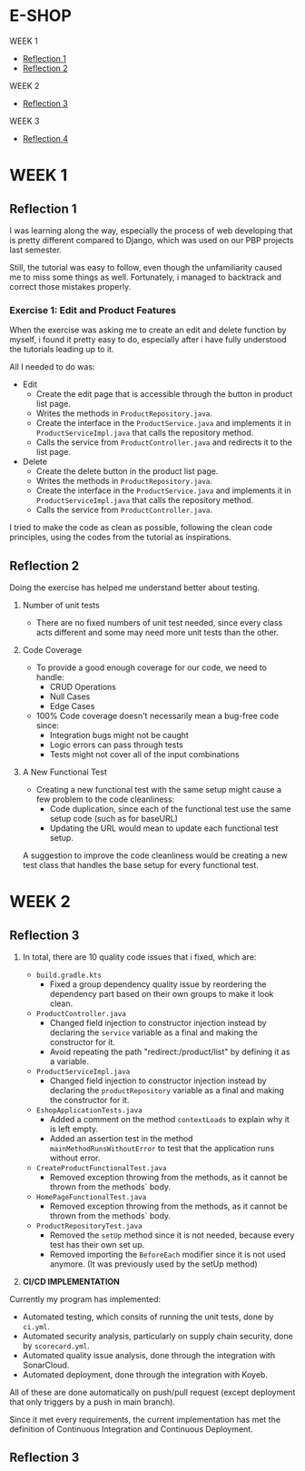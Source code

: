 # E-SHOP

WEEK 1
- [Reflection 1](#Reflection-1)
- [Reflection 2](#Reflection-2)

WEEK 2
- [Reflection 3](#Reflection-3)

WEEK 3
- [Reflection 4](#Reflection-4)

# WEEK 1
## Reflection 1

I was learning along the way, especially the process of web developing that is pretty different compared to Django, which was used on our PBP projects last semester.

Still, the tutorial was easy to follow, even though the unfamiliarity caused me to miss some things as well. Fortunately, i managed to backtrack and correct those mistakes properly.

### Exercise 1: Edit and Product Features

When the exercise was asking me to create an edit and delete function by myself, i found it pretty easy to do, especially after i have fully understood the tutorials leading up to it.

All I needed to do was:
- Edit
  - Create the edit page that is accessible through the button in product list page.
  - Writes the methods in `ProductRepository.java`.
  - Create the interface in the `ProductService.java` and implements it in `ProductServiceImpl.java` that calls the repository method.
  - Calls the service from `ProductController.java` and redirects it to the list page.
- Delete
  - Create the delete button in the product list page.
  - Writes the methods in `ProductRepository.java`.
  - Create the interface in the `ProductService.java` and implements it in `ProductServiceImpl.java` that calls the repository method.
  - Calls the service from `ProductController.java`.

I tried to make the code as clean as possible, following the clean code principles, using the codes from the tutorial as inspirations.

## Reflection 2

Doing the exercise has helped me understand better about testing.

1. Number of unit tests
    - There are no fixed numbers of unit test needed, since every class acts different and some may need more unit tests than the other.
   

2. Code Coverage
    - To provide a good enough coverage for our code, we need to handle:
      - CRUD Operations
      - Null Cases
      - Edge Cases
    - 100% Code coverage doesn't necessarily mean a bug-free code since:
      - Integration bugs might not be caught
      - Logic errors can pass through tests
      - Tests might not cover all of the input combinations


3. A New Functional Test
   - Creating a new functional test with the same setup might cause a few problem to the code cleanliness:
     - Code duplication, since each of the functional test use the same setup code (such as for baseURL)
     - Updating the URL would mean to update each functional test setup.
     
    A suggestion to improve the code cleanliness would be creating a new test class that handles the base setup for every functional test.

# WEEK 2
## Reflection 3

1. In total, there are 10 quality code issues that i fixed, which are:
   - `build.gradle.kts`
     - Fixed a group dependency quality issue by reordering the dependency part based on their own groups to make it look clean.
   - `ProductController.java`
     - Changed field injection to constructor injection instead by declaring the `service` variable as a final and making the constructor for it.
     - Avoid repeating the path "redirect:/product/list" by defining it as a variable.
   - `ProductServiceImpl.java`
     - Changed field injection to constructor injection instead by declaring the `productRepository` variable as a final and making the constructor for it.
   - `EshopApplicationTests.java`
     - Added a comment on the method `contextLoads` to explain why it is left empty.
     - Added an assertion test in the method `mainMethodRunsWithoutError` to test that the application runs without error.
   - `CreateProductFunctionalTest.java`
     - Removed exception throwing from the methods, as it cannot be thrown from the methods` body.
   - `HomePageFunctionalTest.java`
     - Removed exception throwing from the methods, as it cannot be thrown from the methods` body.
   - `ProductRepositoryTest.java`
     - Removed the `setUp` method since it is not needed, because every test has their own set up.
     - Removed importing the `BeforeEach` modifier since it is not used anymore. (It was previously used by the setUp method)

2. **CI/CD IMPLEMENTATION**

Currently my program has implemented:

- Automated testing, which consits of running the unit tests, done by `ci.yml`.
- Automated security analysis, particularly on supply chain security, done by `scorecard.yml`.
- Automated quality issue analysis, done through the integration with SonarCloud.
- Automated deployment, done through the integration with Koyeb.

All of these are done automatically on push/pull request (except deployment that only triggers by a push in main branch).

Since it met every requirements, the current implementation has met the definition of Continuous Integration and Continuous Deployment.

## Reflection 3

